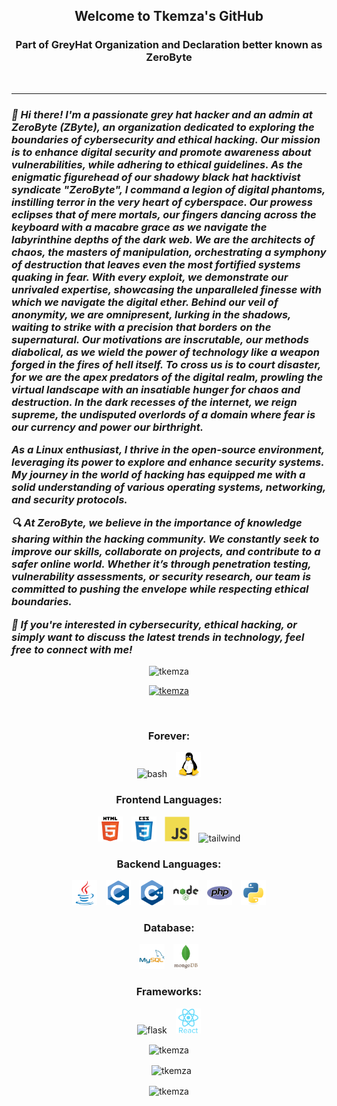 <h2 align="center">Welcome to Tkemza's GitHub</h2>
<h3 align="center">Part of GreyHat Organization and Declaration better known as ZeroByte</h3>
<br/>
<hr>

<h3><i>👋 Hi there! I'm a passionate grey hat hacker and an admin at ZeroByte (ZByte), an organization dedicated to exploring the boundaries of cybersecurity and ethical hacking. Our mission is to enhance digital security and promote awareness about vulnerabilities, while adhering to ethical guidelines. As the enigmatic figurehead of our shadowy black hat hacktivist syndicate "ZeroByte", I command a legion of digital phantoms, instilling terror in the very heart of cyberspace. Our prowess eclipses that of mere mortals, our fingers dancing across the keyboard with a macabre grace as we navigate the labyrinthine depths of the dark web.
We are the architects of chaos, the masters of manipulation, orchestrating a symphony of destruction that leaves even the most fortified systems quaking in fear. With every exploit, we demonstrate our unrivaled expertise, showcasing the unparalleled finesse with which we navigate the digital ether.
Behind our veil of anonymity, we are omnipresent, lurking in the shadows, waiting to strike with a precision that borders on the supernatural. Our motivations are inscrutable, our methods diabolical, as we wield the power of technology like a weapon forged in the fires of hell itself.
To cross us is to court disaster, for we are the apex predators of the digital realm, prowling the virtual landscape with an insatiable hunger for chaos and destruction. In the dark recesses of the internet, we reign supreme, the undisputed overlords of a domain where fear is our currency and power our birthright.




 As a Linux enthusiast, I thrive in the open-source environment, leveraging its power to explore and enhance security systems. My journey in the world of hacking has equipped me with a solid understanding of various operating systems, networking, and security protocols.

🔍 At ZeroByte, we believe in the importance of knowledge sharing within the hacking community. We constantly seek to improve our skills, collaborate on projects, and contribute to a safer online world. Whether it’s through penetration testing, vulnerability assessments, or security research, our team is committed to pushing the envelope while respecting ethical boundaries.

🚀 If you're interested in cybersecurity, ethical hacking, or simply want to discuss the latest trends in technology, feel free to connect with me!</i></h3>

<p align="center">
    <img src="https://komarev.com/ghpvc/?username=tkemza&label=Profile%20views&color=0e75b6&style=flat" alt="tkemza" />
</p>

<p align="center"> 
    <a href="https://github.com/ryo-ma/github-profile-trophy">
        <img src="https://github-profile-trophy.vercel.app/?username=tkemza" alt="tkemza" />
    </a> 
</p>

<p align="center"> 
    <a href="https://twitter.com/" target="blank">
        <img src="https://img.shields.io/twitter/follow/?logo=twitter&style=for-the-badge" alt="" />
    </a> 
</p>

<h3 align="center">Forever: </h3>
    <p align="center">
        <img src="https://www.vectorlogo.zone/logos/gnu_bash/gnu_bash-icon.svg" alt="bash" width="40" height="40" hspace="5" />
        <img src="https://raw.githubusercontent.com/devicons/devicon/master/icons/linux/linux-original.svg" alt="linux" width="40" height="40" hspace="5" />  
    </p>

<h3 align="center">Frontend Languages: </h3>
    <p align="center">
        <img src="https://raw.githubusercontent.com/devicons/devicon/master/icons/html5/html5-original-wordmark.svg" alt="html5" width="40"     height="40" hspace="5" />
        <img src="https://raw.githubusercontent.com/devicons/devicon/master/icons/css3/css3-original-wordmark.svg" alt="css3" width="40" height="40" hspace="5" />
        <img src="https://raw.githubusercontent.com/devicons/devicon/master/icons/javascript/javascript-original.svg" alt="javascript" width="40"   height="40" hspace="5" />
        <img src="https://www.vectorlogo.zone/logos/tailwindcss/tailwindcss-icon.svg" alt="tailwind" width="40" height="40" hspace="5" />
    </p>

<h3 align="center">Backend Languages: </h3>
    <p align="center">
        <img src="https://raw.githubusercontent.com/devicons/devicon/master/icons/java/java-original.svg" alt="java" width="40" height="40" hspace="5" />
        <img src="https://raw.githubusercontent.com/devicons/devicon/master/icons/c/c-original.svg" alt="c" width="40" height="40" hspace="5" />  
        <img src="https://raw.githubusercontent.com/devicons/devicon/master/icons/cplusplus/cplusplus-original.svg" alt="cplusplus" width="40" height="40" hspace="5" /> 
        <img src="https://raw.githubusercontent.com/devicons/devicon/master/icons/nodejs/nodejs-original-wordmark.svg" alt="nodejs" width="40" height="40" hspace="5" />
        <img src="https://raw.githubusercontent.com/devicons/devicon/master/icons/php/php-original.svg" alt="php" width="40" height="40" hspace="5" />  
        <img src="https://raw.githubusercontent.com/devicons/devicon/master/icons/python/python-original.svg" alt="python" width="40" height="40" hspace="5" />
    </p>

<h3 align="center">Database: </h3>
    <p align="center">
        <img src="https://raw.githubusercontent.com/devicons/devicon/master/icons/mysql/mysql-original-wordmark.svg" alt="mysql" width="40" height="40" hspace="5" />
        <img src="https://raw.githubusercontent.com/devicons/devicon/master/icons/mongodb/mongodb-original-wordmark.svg" alt="mongodb" width="40" height="40" hspace="5" />
    </p>

<h3 align="center">Frameworks: </h3>
    <p align="center">
        <img src="https://www.vectorlogo.zone/logos/pocoo_flask/pocoo_flask-icon.svg" alt="flask" width="40" height="40" hspace="5" /> 
        <img src="https://raw.githubusercontent.com/devicons/devicon/master/icons/react/react-original-wordmark.svg" alt="react" width="40" height="40" hspace="5" /> 
    </p>

<p align="center"> 
    <img align="center" src="https://github-readme-stats.vercel.app/api/top-langs?username=tkemza&show_icons=true&locale=en&layout=compact" alt="tkemza" />
</p>

<p align="center">&nbsp;
    <img align="center" src="https://github-readme-stats.vercel.app/api?username=tkemza&show_icons=true&locale=en" alt="tkemza" />
</p>

<p align="center">
    <img align="center" src="https://github-readme-streak-stats.herokuapp.com/?user=tkemza&" alt="tkemza" />
</p>
